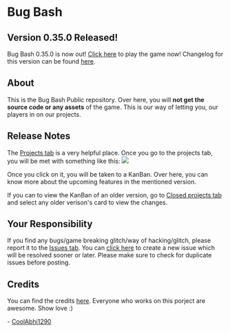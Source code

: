 # Bug Bash

## Version 0.35.0 Released!
Bug Bash 0.35.0 is now out! [Click here](https://www.roblox.com/games/5366020282/) to play the game now! Changelog for this version can be found [here](https://github.com/CoolAbhi1290/Bug-Bash-Public/blob/master/changelogs/0.35.0.md).

## About
This is the Bug Bash Public repository. Over here, you will **not get the source code or any assets** of the game. This is our way of letting you, our players in on our projects.

## Release Notes
The [Projects tab](https://github.com/CoolAbhi1290/Bug-Bash-Public/projects) is a very helpful place. Once you go to the projects tab, you will be met with something like this:
![](https://i.gyazo.com/d0230032bf8936116a2e91411469dd4c.png)

Once you click on it, you will be taken to a KanBan. Over here, you can know more about the upcoming features in the mentioned version.

If you can to view the KanBan of an older version, go to [Closed projects tab](https://github.com/CoolAbhi1290/Bug-Bash-Public/projects?query=is%3Aclosed) and select any older verison's card to view the changes.

## Your Responsibility
If you find any bugs/game breaking glitch/way of hacking/glitch, please report it to the [Issues tab](https://github.com/CoolAbhi1290/Bug-Bash-Public/issues). You can [click here](https://github.com/CoolAbhi1290/Bug-Bash-Public/issues/new) to create a new issue which will be resolved sooner or later. Please make sure to check for duplicate issues before posting.

## Credits
You can find the credits [here](https://github.com/CoolAbhi1290/Bug-Bash-Public/blob/master/CREDITS.md). Everyone who works on this porject are awesome. Show love :)

\- [CoolAbhi1290](http://coolabhi1290.epizy.com/)
